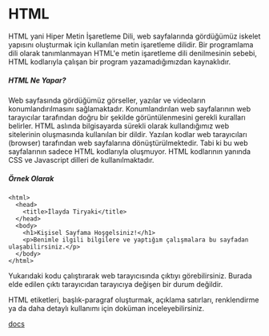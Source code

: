 # HTML 

HTML yani Hiper Metin İşaretleme Dili, web sayfalarında gördüğümüz iskelet yapısını oluşturmak için kullanılan metin işaretleme dilidir. Bir programlama dili olarak tanımlanmayan HTML'e metin işaretleme dili denilmesinin sebebi, HTML kodlarıyla çalışan bir program yazamadığımızdan kaynaklıdır.

##### HTML Ne Yapar?

Web sayfasında gördüğümüz görseller, yazılar ve videoların konumlandırılmasını sağlamaktadır.
Konumlandırılan web sayfalarının web tarayıcılar tarafından doğru bir şekilde görüntülenmesini gerekli kuralları belirler.
HTML aslında bilgisayarda sürekli olarak kullandığımız web sitelerinin oluşmasında kullanılan bir dildir. Yazılan kodlar web tarayıcıları (browser) tarafından web sayfalarına dönüştürülmektedir. Tabi ki bu web sayfalarının sadece HTML kodlarıyla oluşmuyor. HTML kodlarının yanında CSS ve Javascript dilleri de kullanılmaktadır.

##### Örnek Olarak

```
<html>
  <head>
    <title>İlayda Tiryaki</title>
  </head>
  <body>
    <h1>Kişisel Sayfama Hoşgelsiniz!</h1>
    <p>Benimle ilgili bilgilere ve yaptığım çalışmalara bu sayfadan ulaşabilirsiniz.</p>
  </body>
</html>

```

Yukarıdaki kodu çalıştırarak web tarayıcısında çıktıyı görebilirsiniz. Burada elde edilen çıktı tarayıcıdan tarayıcıya değişen bir durum değildir.

HTML etiketleri, başlık-paragraf oluşturmak, açıklama satırları, renklendirme ya da daha detaylı kullanımı için doküman inceleyebilirsiniz. 

[docs](https://www.w3schools.com/html/default.asp)
